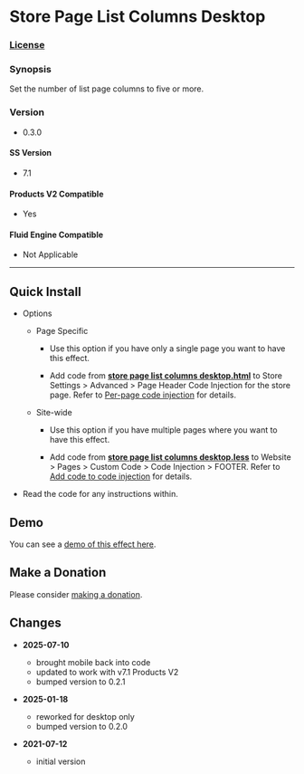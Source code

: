# Store Page List Columns Desktop

### [License][1]

### Synopsis

Set the number of list page columns to five or more.

### Version

  * 0.3.0

#### SS Version

  * 7.1

#### Products V2 Compatible

  * Yes

#### Fluid Engine Compatible

  * Not Applicable

---

## Quick Install

* Options

  * Page Specific
  
    * Use this option if you have only a single page you want to have this
      effect.
      
    * Add code from **[store page list columns desktop.html][2]** to
      Store Settings > Advanced > Page Header Code Injection for the store page.
      Refer to [Per-page code injection][3] for details.
      
  * Site-wide
  
    * Use this option if you have multiple pages where you want to have this
      effect.
      
    * Add code from **[store page list columns desktop.less][4]** to Website >
      Pages > Custom Code > Code Injection > FOOTER. Refer to [Add code to
      code injection][5] for details.
      
* Read the code for any instructions within.

## Demo

You can see a [demo of this effect here][6].

## Make a Donation

Please consider [making a donation][7].

## Changes

* **2025-07-10**

  * brought mobile back into code
  * updated to work with v7.1 Products V2
  * bumped version to 0.2.1
  
* **2025-01-18**

  * reworked for desktop only
  * bumped version to 0.2.0
  
* **2021-07-12**

  * initial version

[1]: https://github.com/tomsWebConsulting/twcsl/blob/main/LICENSE.txt#L1
[2]: store%20page%20list%20columns%20desktop.html#L1
[3]: https://support.squarespace.com/hc/en-us/articles/205815908-Using-code-injection#toc-per-page-code-injection
[4]: store%20page%20list%20columns%20desktop.less#L1
[5]: https://support.squarespace.com/hc/en-us/articles/205815908-Using-code-injection#toc-add-code-to-code-injection
[6]: https://toms-web-consulting-demos.squarespace.com/store-page-list-columns-desktop?password=twcdemos
[7]: https://github.com/tomsWebConsulting/twcsl#make-a-donation
